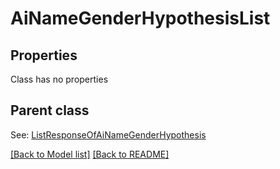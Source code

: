 # AiNameGenderHypothesisList
## Properties
Class has no properties

## Parent class

See: [ListResponseOfAiNameGenderHypothesis](ListResponseOfAiNameGenderHypothesis.md)

[[Back to Model list]](Models.md) [[Back to README]](README.md)

